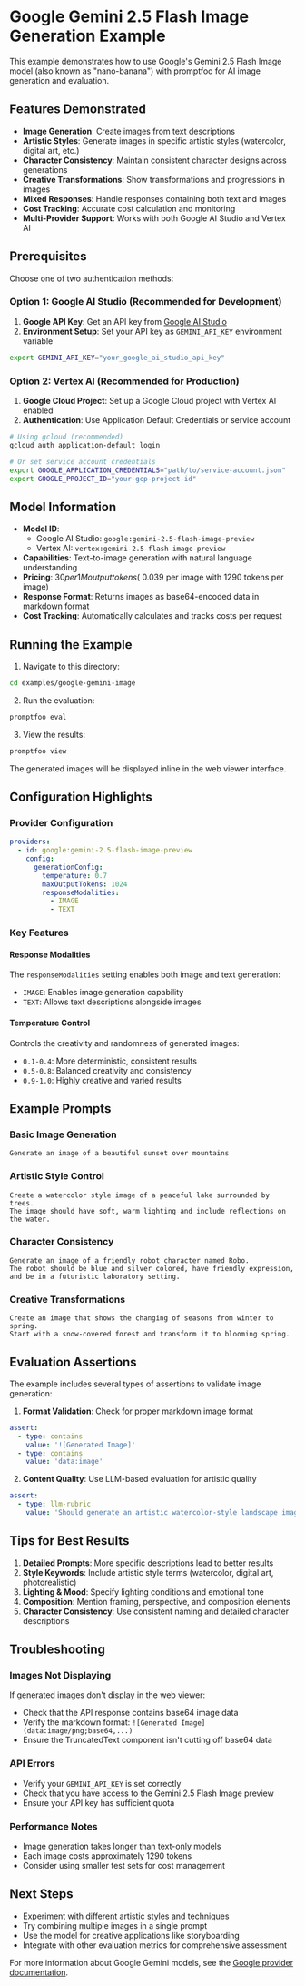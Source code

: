 # Google Gemini 2.5 Flash Image Generation Example

This example demonstrates how to use Google's Gemini 2.5 Flash Image model (also known as "nano-banana") with promptfoo for AI image generation and evaluation.

## Features Demonstrated

- **Image Generation**: Create images from text descriptions
- **Artistic Styles**: Generate images in specific artistic styles (watercolor, digital art, etc.)
- **Character Consistency**: Maintain consistent character designs across generations
- **Creative Transformations**: Show transformations and progressions in images
- **Mixed Responses**: Handle responses containing both text and images
- **Cost Tracking**: Accurate cost calculation and monitoring
- **Multi-Provider Support**: Works with both Google AI Studio and Vertex AI

## Prerequisites

Choose one of two authentication methods:

### Option 1: Google AI Studio (Recommended for Development)

1. **Google API Key**: Get an API key from [Google AI Studio](https://aistudio.google.com/apikey)
2. **Environment Setup**: Set your API key as `GEMINI_API_KEY` environment variable

```bash
export GEMINI_API_KEY="your_google_ai_studio_api_key"
```

### Option 2: Vertex AI (Recommended for Production)

1. **Google Cloud Project**: Set up a Google Cloud project with Vertex AI enabled
2. **Authentication**: Use Application Default Credentials or service account

```bash
# Using gcloud (recommended)
gcloud auth application-default login

# Or set service account credentials
export GOOGLE_APPLICATION_CREDENTIALS="path/to/service-account.json"
export GOOGLE_PROJECT_ID="your-gcp-project-id"
```

## Model Information

- **Model ID**:
  - Google AI Studio: `google:gemini-2.5-flash-image-preview`
  - Vertex AI: `vertex:gemini-2.5-flash-image-preview`
- **Capabilities**: Text-to-image generation with natural language understanding
- **Pricing**: $30 per 1M output tokens (~$0.039 per image with 1290 tokens per image)
- **Response Format**: Returns images as base64-encoded data in markdown format
- **Cost Tracking**: Automatically calculates and tracks costs per request

## Running the Example

1. Navigate to this directory:

```bash
cd examples/google-gemini-image
```

2. Run the evaluation:

```bash
promptfoo eval
```

3. View the results:

```bash
promptfoo view
```

The generated images will be displayed inline in the web viewer interface.

## Configuration Highlights

### Provider Configuration

```yaml
providers:
  - id: google:gemini-2.5-flash-image-preview
    config:
      generationConfig:
        temperature: 0.7
        maxOutputTokens: 1024
        responseModalities:
          - IMAGE
          - TEXT
```

### Key Features

#### Response Modalities

The `responseModalities` setting enables both image and text generation:

- `IMAGE`: Enables image generation capability
- `TEXT`: Allows text descriptions alongside images

#### Temperature Control

Controls the creativity and randomness of generated images:

- `0.1-0.4`: More deterministic, consistent results
- `0.5-0.8`: Balanced creativity and consistency
- `0.9-1.0`: Highly creative and varied results

## Example Prompts

### Basic Image Generation

```
Generate an image of a beautiful sunset over mountains
```

### Artistic Style Control

```
Create a watercolor style image of a peaceful lake surrounded by trees.
The image should have soft, warm lighting and include reflections on the water.
```

### Character Consistency

```
Generate an image of a friendly robot character named Robo.
The robot should be blue and silver colored, have friendly expression,
and be in a futuristic laboratory setting.
```

### Creative Transformations

```
Create an image that shows the changing of seasons from winter to spring.
Start with a snow-covered forest and transform it to blooming spring.
```

## Evaluation Assertions

The example includes several types of assertions to validate image generation:

1. **Format Validation**: Check for proper markdown image format

```yaml
assert:
  - type: contains
    value: '![Generated Image]'
  - type: contains
    value: 'data:image'
```

2. **Content Quality**: Use LLM-based evaluation for artistic quality

```yaml
assert:
  - type: llm-rubric
    value: 'Should generate an artistic watercolor-style landscape image'
```

## Tips for Best Results

1. **Detailed Prompts**: More specific descriptions lead to better results
2. **Style Keywords**: Include artistic style terms (watercolor, digital art, photorealistic)
3. **Lighting & Mood**: Specify lighting conditions and emotional tone
4. **Composition**: Mention framing, perspective, and composition elements
5. **Character Consistency**: Use consistent naming and detailed character descriptions

## Troubleshooting

### Images Not Displaying

If generated images don't display in the web viewer:

- Check that the API response contains base64 image data
- Verify the markdown format: `![Generated Image](data:image/png;base64,...)`
- Ensure the TruncatedText component isn't cutting off base64 data

### API Errors

- Verify your `GEMINI_API_KEY` is set correctly
- Check that you have access to the Gemini 2.5 Flash Image preview
- Ensure your API key has sufficient quota

### Performance Notes

- Image generation takes longer than text-only models
- Each image costs approximately 1290 tokens
- Consider using smaller test sets for cost management

## Next Steps

- Experiment with different artistic styles and techniques
- Try combining multiple images in a single prompt
- Use the model for creative applications like storyboarding
- Integrate with other evaluation metrics for comprehensive assessment

For more information about Google Gemini models, see the [Google provider documentation](../../site/docs/providers/google.md).
